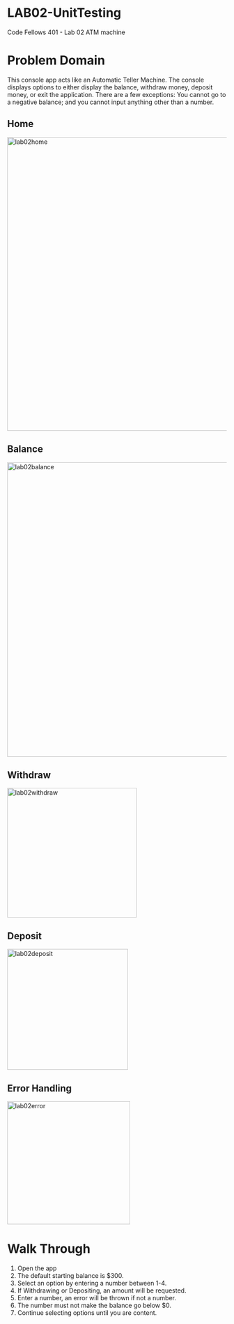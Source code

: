 # LAB02-UnitTesting
Code Fellows 401 - Lab 02 ATM machine

# Problem Domain
This console app acts like an Automatic Teller Machine.  The console displays options to either display the balance, withdraw money, deposit money, or exit the application.  There are a few exceptions: You cannot go to a negative balance; and you cannot input anything other than a number.

## Home
<img width="673" alt="lab02home" src="https://user-images.githubusercontent.com/25948479/46761468-63197a00-cc89-11e8-84f4-f2be6a64f0c9.PNG">

## Balance
<img width="675" alt="lab02balance" src="https://user-images.githubusercontent.com/25948479/46761465-63197a00-cc89-11e8-8263-5c744f20a43e.PNG">

## Withdraw
<img width="297" alt="lab02withdraw" src="https://user-images.githubusercontent.com/25948479/46761469-63197a00-cc89-11e8-9e80-7d7d2a7a8d74.PNG">

## Deposit
<img width="277" alt="lab02deposit" src="https://user-images.githubusercontent.com/25948479/46761466-63197a00-cc89-11e8-8e1f-3270c577cd62.PNG">

## Error Handling
<img width="282" alt="lab02error" src="https://user-images.githubusercontent.com/25948479/46761467-63197a00-cc89-11e8-8e01-70767f9d7ab3.PNG">

# Walk Through
1. Open the app
2. The default starting balance is $300.
3. Select an option by entering a number between 1-4.
4. If Withdrawing or Depositing, an amount will be requested.
5. Enter a number, an error will be thrown if not a number.
6. The number must not make the balance go below $0.
7. Continue selecting options until you are content.
